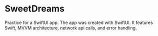 # SweetDreams
Practice for a SwiftUI app. The app was created with SwiftUI. It features Swift, MVVM architecture, network api calls, and error handling.
